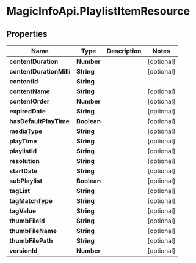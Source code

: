 # MagicInfoApi.PlaylistItemResource

## Properties
Name | Type | Description | Notes
------------ | ------------- | ------------- | -------------
**contentDuration** | **Number** |  | [optional] 
**contentDurationMilli** | **String** |  | [optional] 
**contentId** | **String** |  | 
**contentName** | **String** |  | [optional] 
**contentOrder** | **Number** |  | [optional] 
**expiredDate** | **String** |  | [optional] 
**hasDefaultPlayTime** | **Boolean** |  | [optional] 
**mediaType** | **String** |  | [optional] 
**playTime** | **String** |  | [optional] 
**playlistId** | **String** |  | [optional] 
**resolution** | **String** |  | [optional] 
**startDate** | **String** |  | [optional] 
**subPlaylist** | **Boolean** |  | [optional] 
**tagList** | **String** |  | [optional] 
**tagMatchType** | **String** |  | [optional] 
**tagValue** | **String** |  | [optional] 
**thumbFileId** | **String** |  | [optional] 
**thumbFileName** | **String** |  | [optional] 
**thumbFilePath** | **String** |  | [optional] 
**versionId** | **Number** |  | [optional] 


